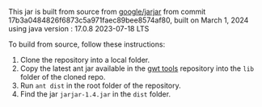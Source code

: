 This jar is built from source from [google/jarjar](git@github.com:google/jarjar.git)
from commit 17b3a0484826f6873c5a971faec89bee8574af80, built on March 1, 2024
using java version : 17.0.8 2023-07-18 LTS


To build from source, follow these instructions:

1. Clone the repository into a local folder.
2. Copy the latest ant jar available in the [gwt tools](https://github.com/gwtproject/tools/tree/main/lib/apache)
repository into the `lib` folder of the cloned repo.
3. Run `ant dist` in the root folder of the repository.
4. Find the jar `jarjar-1.4.jar` in the `dist` folder.